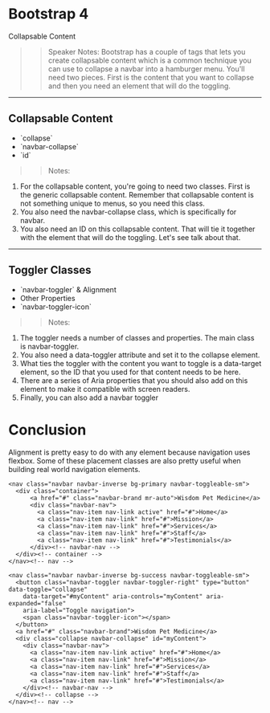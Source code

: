 <!-- .slide: data-state="title" -->
# Bootstrap 4
Collapsable Content

> > Speaker Notes:
Bootstrap has a couple of tags that lets you create collapsable content which is a common technique you can use to collapse a navbar into a hamburger menu. You'll need two pieces. First is the content that you want to collapse and then you need an element that will do the toggling.
  
---

<!-- .slide: data-state="hasicon" -->

## <i class="fa fa-bars"></i> Collapsable Content
<ul>
	<li class="fragment">`collapse`</li>
	<li class="fragment">`navbar-collapse`</li>
	<li class="fragment">`id`</li>
</ul>

> > Notes:
1. For the collapsable content, you're going to need two classes. First is the generic collapsable content. Remember that collapsable content is not something unique to menus, so you need this class.
2. You also need the navbar-collapse class, which is specifically for navbar.
3. You also need an ID on this collapsable content. That will tie it together with the element that will do the toggling. Let's see talk about that.

---

<!-- .slide: data-state="hasicon" -->

## <i class="fa fa-bars"></i> Toggler Classes
<ul>
	<li class="fragment">`navbar-toggler` &amp; Alignment</li>
	<li class="fragment">Other Properties</li>
	<li class="fragment">`navbar-toggler-icon`</li>
</ul>

> > Notes:
1. The toggler needs a number of classes and properties. The main class is navbar-toggler.
2. You also need a data-toggler attribute and set it to the collapse element.
3. What ties the toggler with the content you want to toggle is a data-target element, so the ID that you used for that content needs to be here.
4. There are a series of Aria properties that you should also add on this element to make it compatible with screen readers.
5. Finally, you can also add a navbar toggler

# Conclusion
Alignment is pretty easy to do with any element because navigation uses flexbox. Some of these placement classes are also pretty useful when building real world navigation elements.

```
<nav class="navbar navbar-inverse bg-primary navbar-toggleable-sm">
  <div class="container">
      <a href="#" class="navbar-brand mr-auto">Wisdom Pet Medicine</a>
      <div class="navbar-nav">
        <a class="nav-item nav-link active" href="#">Home</a>
        <a class="nav-item nav-link" href="#">Mission</a>
        <a class="nav-item nav-link" href="#">Services</a>
        <a class="nav-item nav-link" href="#">Staff</a>
        <a class="nav-item nav-link" href="#">Testimonials</a>
      </div><!-- navbar-nav -->
  </div><!-- container -->
</nav><!-- nav -->
```

```
<nav class="navbar navbar-inverse bg-success navbar-toggleable-sm">
  <button class="navbar-toggler navbar-toggler-right" type="button" data-toggle="collapse"
    data-target="#myContent" aria-controls="myContent" aria-expanded="false"
    aria-label="Toggle navigation">
    <span class="navbar-toggler-icon"></span>
  </button>
  <a href="#" class="navbar-brand">Wisdom Pet Medicine</a>
  <div class="collapse navbar-collapse" id="myContent">
    <div class="navbar-nav">
      <a class="nav-item nav-link active" href="#">Home</a>
      <a class="nav-item nav-link" href="#">Mission</a>
      <a class="nav-item nav-link" href="#">Services</a>
      <a class="nav-item nav-link" href="#">Staff</a>
      <a class="nav-item nav-link" href="#">Testimonials</a>
    </div><!-- navbar-nav -->
  </div><!-- collapse -->
</nav><!-- nav -->
```
